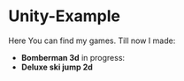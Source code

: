 # Unity-Example
Here You can find my games.
Till now I made:
- <b>Bomberman 3d</b>
in progress:
- <b>Deluxe ski jump 2d</b>
